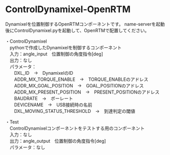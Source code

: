 # ControlDynamixel-OpenRTM

Dynamixelを位置制御するOpenRTMコンポーネントです。
name-serverを起動後にControlDynamixel.pyを起動して、OpenRTMで配置してください。

・ControlDynamixel<br>
　pythonで作成したDynamixelを制御するコンポーネント<br>
　入力：angle_input　位置制御の角度指令[deg]<br>
　出力：なし<br>
　パラメータ：<br>
　　DXL_ID　->　DynamixelのID<br>
　　ADDR_MX_TORQUE_ENABLE　->　TORQUE_ENABLEのアドレス<br>
　　ADDR_MX_GOAL_POSITION　->　GOAL_POSITIONのアドレス<br>
　　ADDR_MX_PRESENT_POSITION　->　PRESENT_POSITIONのアドレス<br>
　　BAUDRATE　->　ボーレート<br>
　　DEVICENAME　->　USB接続時の名前<br>
　　DXL_MOVING_STATUS_THRESHOLD　->　到達判定の閾値<br>

・Test<br>
　ControlDynamixelコンポーネントをテストする用のコンポーネント<br>
　入力：なし<br>
　出力：angle_output　位置制御の角度指令[deg]<br>
　パラメータ：なし<br>

